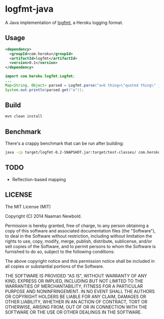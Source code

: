 # logfmt-java
A Java implementation of [logfmt](http://godoc.org/github.com/kr/logfmt), 
a Heroku logging format.

## Usage

```xml
<dependency>
  <groupId>com.heroku</groupId>
  <artifactId>logfmt</artifactId>
  <version>0.1</version>
</dependency>
```

```java
import com.heroku.logfmt.Logfmt;
...
Map<String, Object> parsed = Logfmt.parse("a=b thing=\"quoted thing\" justhename".toCharArray())
System.out.println(parsed.get("a"));
```

## Build

```sh
mvn clean install
```

## Benchmark
There's a crappy benchmark that can be run after building:

```sh
java -cp target/logfmt-0.2-SNAPSHOT.jar:target/test-classes/ com.heroku.logfmt.DumbBenchmark 1 "a=foo b=10ms c=cat E=\"123\" d foo= emp="
```

## TODO
* Reflection-based mapping

## LICENSE
The MIT License (MIT)

Copyright (C) 2014 Naaman Newbold.

Permission is hereby granted, free of charge, to any person obtaining a copy
of this software and associated documentation files (the "Software"), to deal
in the Software without restriction, including without limitation the rights
to use, copy, modify, merge, publish, distribute, sublicense, and/or sell
copies of the Software, and to permit persons to whom the Software is
furnished to do so, subject to the following conditions:

The above copyright notice and this permission notice shall be included in
all copies or substantial portions of the Software.

THE SOFTWARE IS PROVIDED "AS IS", WITHOUT WARRANTY OF ANY KIND, EXPRESS OR
IMPLIED, INCLUDING BUT NOT LIMITED TO THE WARRANTIES OF MERCHANTABILITY,
FITNESS FOR A PARTICULAR PURPOSE AND NONINFRINGEMENT. IN NO EVENT SHALL THE
AUTHORS OR COPYRIGHT HOLDERS BE LIABLE FOR ANY CLAIM, DAMAGES OR OTHER
LIABILITY, WHETHER IN AN ACTION OF CONTRACT, TORT OR OTHERWISE, ARISING FROM,
OUT OF OR IN CONNECTION WITH THE SOFTWARE OR THE USE OR OTHER DEALINGS IN
THE SOFTWARE.
